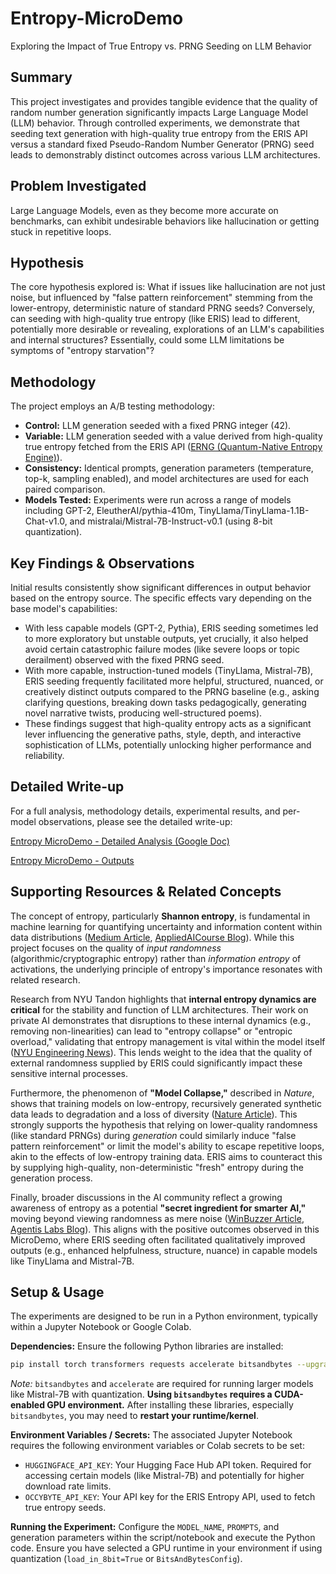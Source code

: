 # Entropy-MicroDemo

Exploring the Impact of True Entropy vs. PRNG Seeding on LLM Behavior

## Summary

This project investigates and provides tangible evidence that the quality of random number generation significantly impacts Large Language Model (LLM) behavior. Through controlled experiments, we demonstrate that seeding text generation with high-quality true entropy from the ERIS API versus a standard fixed Pseudo-Random Number Generator (PRNG) seed leads to demonstrably distinct outcomes across various LLM architectures.

## Problem Investigated

Large Language Models, even as they become more accurate on benchmarks, can exhibit undesirable behaviors like hallucination or getting stuck in repetitive loops.

## Hypothesis

The core hypothesis explored is: What if issues like hallucination are not just noise, but influenced by "false pattern reinforcement" stemming from the lower-entropy, deterministic nature of standard PRNG seeds? Conversely, can seeding with high-quality true entropy (like ERIS) lead to different, potentially more desirable or revealing, explorations of an LLM's capabilities and internal structures? Essentially, could some LLM limitations be symptoms of "entropy starvation"?

## Methodology

The project employs an A/B testing methodology:
*   **Control:** LLM generation seeded with a fixed PRNG integer (42).
*   **Variable:** LLM generation seeded with a value derived from high-quality true entropy fetched from the ERIS API ([ERNG (Quantum-Native Entropy Engine)](https://entropy.occybyte.com/)).
*   **Consistency:** Identical prompts, generation parameters (temperature, top-k, sampling enabled), and model architectures are used for each paired comparison.
*   **Models Tested:** Experiments were run across a range of models including GPT-2, EleutherAI/pythia-410m, TinyLlama/TinyLlama-1.1B-Chat-v1.0, and mistralai/Mistral-7B-Instruct-v0.1 (using 8-bit quantization).

## Key Findings & Observations

Initial results consistently show significant differences in output behavior based on the entropy source. The specific effects vary depending on the base model's capabilities:
*   With less capable models (GPT-2, Pythia), ERIS seeding sometimes led to more exploratory but unstable outputs, yet crucially, it also helped avoid certain catastrophic failure modes (like severe loops or topic derailment) observed with the fixed PRNG seed.
*   With more capable, instruction-tuned models (TinyLlama, Mistral-7B), ERIS seeding frequently facilitated more helpful, structured, nuanced, or creatively distinct outputs compared to the PRNG baseline (e.g., asking clarifying questions, breaking down tasks pedagogically, generating novel narrative twists, producing well-structured poems).
*   These findings suggest that high-quality entropy acts as a significant lever influencing the generative paths, style, depth, and interactive sophistication of LLMs, potentially unlocking higher performance and reliability.

## Detailed Write-up

For a full analysis, methodology details, experimental results, and per-model observations, please see the detailed write-up:

[Entropy MicroDemo - Detailed Analysis (Google Doc)](https://docs.google.com/document/d/e/2PACX-1vSpqNhn3tLQUsphCYYixYbFkQUqTThHUdHyS2n2_-32vNEy4QM2CwanaOpOiGVRFMX2gIH9dflMHJ4O/pub)

[Entropy MicroDemo - Outputs](https://docs.google.com/document/d/e/2PACX-1vTDcr7orBOvQWGkYj6y6RN4KeMOssen5hGH4IcJfsDBJktbEgQ8vRVB5dDDDSSotUaQTd59ZYi_Wvwd/pub)

## Supporting Resources & Related Concepts

The concept of entropy, particularly **Shannon entropy**, is fundamental in machine learning for quantifying uncertainty and information content within data distributions ([Medium Article](https://medium.com/swlh/shannon-entropy-in-the-context-of-machine-learning-and-ai-24aee2709e32), [AppliedAICourse Blog](https://www.appliedaicourse.com/blog/entropy-in-machine-learning/)). While this project focuses on the quality of *input randomness* (algorithmic/cryptographic entropy) rather than *information entropy* of activations, the underlying principle of entropy's importance resonates with related research.

Research from NYU Tandon highlights that **internal entropy dynamics are critical** for the stability and function of LLM architectures. Their work on private AI demonstrates that disruptions to these internal dynamics (e.g., removing non-linearities) can lead to "entropy collapse" or "entropic overload," validating that entropy management is vital within the model itself ([NYU Engineering News](https://engineering.nyu.edu/news/cracking-code-private-ai-role-entropy-secure-language-models)). This lends weight to the idea that the quality of external randomness supplied by ERIS could significantly impact these sensitive internal processes.

Furthermore, the phenomenon of **"Model Collapse,"** described in *Nature*, shows that training models on low-entropy, recursively generated synthetic data leads to degradation and a loss of diversity ([Nature Article](https://www.nature.com/articles/s41586-024-07566-y)). This strongly supports the hypothesis that relying on lower-quality randomness (like standard PRNGs) during *generation* could similarly induce "false pattern reinforcement" or limit the model's ability to escape repetitive loops, akin to the effects of low-entropy training data. ERIS aims to counteract this by supplying high-quality, non-deterministic "fresh" entropy during the generation process.

Finally, broader discussions in the AI community reflect a growing awareness of entropy as a potential **"secret ingredient for smarter AI,"** moving beyond viewing randomness as mere noise ([WinBuzzer Article](https://winbuzzer.com/2024/12/15/why-entropy-is-the-secret-ingredient-for-smarter-ai-xcxwbn/), [Agentis Labs Blog](https://www.agentislabs.ai/blog/entropy)). This aligns with the positive outcomes observed in this MicroDemo, where ERIS seeding often facilitated qualitatively improved outputs (e.g., enhanced helpfulness, structure, nuance) in capable models like TinyLlama and Mistral-7B.

## Setup & Usage

The experiments are designed to be run in a Python environment, typically within a Jupyter Notebook or Google Colab.

**Dependencies:**
Ensure the following Python libraries are installed:
```bash
pip install torch transformers requests accelerate bitsandbytes --upgrade
```
*Note:* `bitsandbytes` and `accelerate` are required for running larger models like Mistral-7B with quantization. **Using `bitsandbytes` requires a CUDA-enabled GPU environment.** After installing these libraries, especially `bitsandbytes`, you may need to **restart your runtime/kernel**.

**Environment Variables / Secrets:**
The associated Jupyter Notebook requires the following environment variables or Colab secrets to be set:

*   `HUGGINGFACE_API_KEY`: Your Hugging Face Hub API token. Required for accessing certain models (like Mistral-7B) and potentially for higher download rate limits.
*   `OCCYBYTE_API_KEY`: Your API key for the ERIS Entropy API, used to fetch true entropy seeds.

**Running the Experiment:**
Configure the `MODEL_NAME`, `PROMPTS`, and generation parameters within the script/notebook and execute the Python code. Ensure you have selected a GPU runtime in your environment if using quantization (`load_in_8bit=True` or `BitsAndBytesConfig`).
